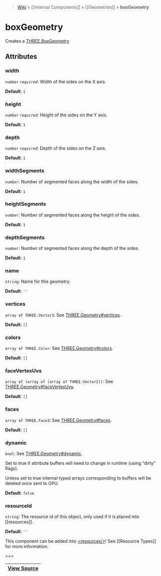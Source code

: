 > [Wiki](Home) » [[Internal Components]] » [[Geometries]] » **boxGeometry**

# boxGeometry

Creates a [THREE.BoxGeometry](http://threejs.org/docs/#Reference/Extras.Geometries/BoxGeometry)

## Attributes

### width
``` number ``` *``` required ```*: Width of the sides on the X axis.

**Default**: `1`

### height
``` number ``` *``` required ```*: Height of the sides on the Y axis.

**Default**: `1`

### depth
``` number ``` *``` required ```*: Depth of the sides on the Z axis.

**Default**: `1`

### widthSegments
``` number ```: Number of segmented faces along the width of the sides.

**Default**: `1`

### heightSegments
``` number ```: Number of segmented faces along the height of the sides.

**Default**: `1`

### depthSegments
``` number ```: Number of segmented faces along the depth of the sides.

**Default**: `1`

### name
``` string ```: Name for this geometry.

**Default**: `''`

### vertices
``` array of THREE.Vector3 ```: See [THREE.Geometry#vertices](http://threejs.org/docs/#Reference/Core/Geometry.vertices).

**Default**: `[]`

### colors
``` array of THREE.Color ```: See [THREE.Geometry#colors](http://threejs.org/docs/#Reference/Core/Geometry.colors).

**Default**: `[]`

### faceVertexUvs
``` array of (array of (array of THREE.Vector2)) ```: See [THREE.Geometry#faceVertexUvs](http://threejs.org/docs/#Reference/Core/Geometry.faceVertexUvs).

**Default**: `[]`

### faces
``` array of THREE.Face3 ```: See [THREE.Geometry#faces](http://threejs.org/docs/#Reference/Core/Geometry.faces).

**Default**: `[]`

### dynamic
``` bool ```: See [THREE.Geometry#dynamic](http://threejs.org/docs/#Reference/Core/Geometry.dynamic).

Set to true if attribute buffers will need to change in runtime (using "dirty" flags).

Unless set to true internal typed arrays corresponding to buffers will be deleted
once sent to GPU.

**Default**: `false`

### resourceId
``` string ```: The resource id of this object, only used if it is placed into [[resources]].

**Default**: `''`

This component can be added into [&lt;resources/&gt;](resources)! See [[Resource Types]] for more information.

===

|**[View Source](../blob/master/src/lib/descriptors/Geometry/BoxGeometryDescriptor.js)**|
 ---|
